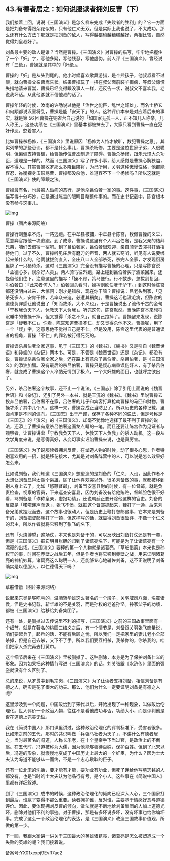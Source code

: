 ## 43.有德者居之：如何说服读者拥刘反曹（下）
我们接着上回，说说《三国演义》是怎么样来完成「失败者的胜利」的？它一方面是把刘备夸得跟朵花似的，只有他仁义无双，但是实际上我也说了，不太成功。那么还有什么方法？那就是把刘备的敌人，写得越猥琐越糟糕越好，两相比较，自然觉得刘皇叔好了。


刘备最主要的敌人是谁？当然是曹操。《三国演义》对曹操的描写，牢牢地把握住了一个「奸」字，写他多疑，写他残忍，写他虚伪。前人评《三国演义》，曾经说有「三绝」，曹操就是其中的「奸绝」。


曹操的「奸」是从头到尾的。他小时候喜欢歌舞游猎，是个熊孩子，他叔叔看不过眼，就向曹操父亲曹嵩告状。结果曹操玩了一招在叔父面前装羊癫疯，等叔父惊慌失措地请来曹嵩，曹操已经变得跟没事人一样，还反告一状，说叔父不喜欢我，老说我坏话。从此他爹就不信他叔的话了。


曹操年轻的时候，汝南的许劭说过他是「治世之能臣，乱世之奸雄」，而名士桥玄和何顒都说汉室将乱，曹操是能「安天下」的人。这种评价本来是对应着后来的事实，就是第 56 回曹操在铜雀台自己说的「如国家无孤一人，正不知几人称帝，几人称王」。这些功绩在《三国演义》里基本都被抹去了，大家只看到曹操一直在犯奸作恶，憋着害人。


比如曹操杀杨修，《三国演义》里说原因「杨修为人恃才放旷，数犯曹操之忌」，其实列举的那些忌讳，都不是什么事儿，曹操杀杨修，主要是这位世家子弟，人很聪明，但偏偏支持曹植，给曹操传位曹丕制造了障碍。曹操杀杨修，跟朱元璋大杀功臣，道理是一样的。然而《三国演义》写了许多小事，给人感觉是曹操心胸狭隘，容不得人。其实曹操收罗那么多降臣降将，为己所用，关羽这种傲慢性格，他都能容忍，祢衡裸身击鼓骂曹，曹操都没杀他，难道容不下一个杨修吗？所以这就是《三国演义》使的障眼之法。


曹操最有名，也最被人诟病的恶行，是他杀吕伯奢一家的事。这件事，《三国演义》描写得十分巧妙，它是通过陈宫的眼睛目睹整件事的。而在史书记载中，陈宫根本没有参与这事儿。


![img](https://pic1.zhimg.com/v2-a6fcc2b6f6c4eed8c7431bc676bb1189.webp)

曹操（图片来源网络）


曹操行刺董卓不成，一路逃跑。在中牟县被捕，中牟县令陈宫，钦佩曹操的义举，愿意弃官跟他一块逃跑。到了成皋，曹操说这里有个人叫吕伯奢，是我父亲的结拜兄弟，咱们去借宿一宿吧。到了吕伯奢家，吕伯奢很欢迎，亲自骑驴去邻村打酒招待他们。过了不久，曹操听见庄后有磨刀的声音，两人就去窃听，听见有人说要绑起来杀什么的，他俩就拔剑直入，全庄八口人全部杀死，杀完人全家，才发现厨房里绑了一只猪待杀。这时《三国演义》完全没有描写曹操的心理，只是写陈宫说「孟德心多，误杀好人矣」。两人骑马往外跑，路上碰到吕伯奢买了酒菜回来，还挽留他们住下。注意这里的描写：「操不顾，策马便行。行不数步，忽拔剑复回，叫伯奢曰：『此来者何人？』伯奢回头看时，操挥剑砍伯奢于驴下。」到这时候陈宫都还没明白过来，大惊问：刚才是错杀，现在你干嘛？曹操说：吕老头到家，「见杀死多人，安肯干休，若率众来追，必遭其祸矣」。曹操这话也没毛病，但陈宫的道德负罪感让他说出了「知而故杀，大不义也」，于是曹操说出了流传千古的金句「宁教我负天下人，休教天下人负我」。听完这句，陈宫默然。当晚陈宫本来想将沉睡中的曹操干掉，但又觉得「杀之不义」，就自己跑掉了。曹操醒来发现，说陈宫是「疑我不仁」。你看，陈宫知道曹操不仁，却又觉得杀他不义，曹操呢，用了一个「疑」字，这意思他不觉得自己是不仁。但是没用，陈宫这里代表的是普通读者的视角，曹操「不仁」的罪名被钉得死死的。


曹操误杀吕伯奢全家这事，见于《三国志》的《魏书》，《魏书》又是引自《魏晋世语》和孙盛的《杂记》两本书。可是，不管是《魏晋世语》还是《杂记》，都没有说，曹操误杀吕伯奢全家之后，还在路上有意杀了吕伯奢。杀吕伯奢，是《三国演义》的添油加醋。没有最后的杀吕伯奢，曹操只是疑心病重误伤好人，有了杀吕伯奢，就变成了曹操这个人冷酷无情到了极点，一个大奸雄的面目，也就呼之欲出了。


另外，杀吕伯奢这个故事，还不止一个说法，《三国志》除了引用上面说的《魏晋世语》和《杂记》，还引了另外一本书，就是王沉的《魏书》。《魏书》里说曹操去投奔吕伯奢，吕伯奢不在家，吕伯奢的儿子和宾客打算抢劫曹操的马匹和财物，曹操才杀了其中几个人。这样一来，曹操变成正当防卫了。所以历史的各种记载，里面肯定是不同的偏向。《三国志》出于严谨，保存了各种不同的说法，但是号称是《三国志》的「演义」的《三国演义》，却毫不犹豫地选择了最不利于曹操的说法，还添上了曹操有意杀吕伯奢这画龙点睛的一笔，而且还要让陈宫作为见证者与观察者，让曹操讲出「宁教我负天下人，休教天下人负我」的杀人动机。这一段从文学角度来说，是写得真好，从变幻事实诬陷曹操来说，也是真厉害。


《三国演义》为了说服读者拥刘反曹，在塑造人物的时候，动了很多心思，作者特别喜欢用的一招，就是移花接木，尤其是对刘备阵营中的人，可以说是怎么效果好怎么来。


比如说刘备，我们知道《三国演义》想塑造的是刘备的「仁义」人设，因此作者不太想让刘备显得太像个枭雄，除了让他喜欢哭以外，很多刘备做的事，就都被移到别人身上去了。比如「怒鞭督邮」，刘备当安喜县尉的时候，有一位督邮，就是负责检查，视察的官员，下来巡查安喜县，因为刘备没有给他贿赂，督邮脸色很不好看，骂刘备是「诈称皇亲，虚报功绩」，还说朝廷正要开除他这样的官吏。刘备的反应是「喏喏连声而退」，张飞不愤，就把这个督邮抓起来，鞭打了一通，后来刘备兄弟就挂冠而去。这个故事也很动人，但是历史上鞭打督邮这事，它本来是刘备干的，刘备把督邮痛打了一顿，但这样写的话，就显得刘备很鲁莽，不像一个仁义的君主，所以作者就将它移到了张飞的名下。


还有「火烧博望」这场仗，本来也是刘备干的，可以反映出刘备打仗还是有一套，但是《三国演义》把它明目张胆的归到了诸葛亮名下，可能是为了让诸葛亮有一个漂亮的出场。《三国演义》要捧的第一个人物就是诸葛亮，「草船借箭」本来也是孙权干的事，时间在赤壁之战后五年，但是作者也将它移到赤壁之战，用来证明诸葛亮的神机妙算。诸葛亮这么聪明一人，还能够专心地辅佐刘备，这不正说明了刘备确实是以德服人，以仁德得天下吗？


![img](https://pic4.zhimg.com/v2-e8f2937a489f9e67bf92664a6eef7020.webp)

草船借箭（图片来源网络）


说起来东吴是够吃亏的，温酒斩华雄这么著名的一个段子，关羽威风八面，名震诸侯，但是史书记载，斩华雄的不是关羽，而是孙权的老爸孙坚。孙家父子的功绩，都被《三国演义》给移给刘备集团了。


还有一处，是删掉过去传说里不利的描写，《三国演义》之前的三国故事里面有一个细节，就是在著名的桃园三结义之后，有一个情节是，刘备跟关羽张飞商量说，咱们要起兵了，起兵的话，不能有后顾之忧，所以我们一定把家里的妻儿老小全部杀掉，但是自己去杀，又下不了手。所以我们要互相杀，我杀你的，你杀我的，咱们把家人杀完再去打黄巾。


这个细节后来在《三国演义》里被删掉了。这种删除，本身是为了保护刘备仁义的形象。因为如果把这种情节写进《三国演义》的话，刘关张跟《水浒传》里面的强盗就没有什么区别了。


总的来说，从罗贯中到毛宗岗，《三国演义》为了让读者支持刘备，相信刘备是有德之人，确实是花了很大的功夫。那么，他们为什么一定要证明刘备是有德之人呢?


这里涉及到一个问题，中国政治到了宋代以后，开始出现了一种现象，叫做政治伦理化。世人评价一个政治人物，往往不是看他成功与否，功绩大小，而是评判他是否在道德上完美无缺。


我在《简说中国人》那门课里讲过，这种政治伦理化的评判标准下，受害者很多。比如宋之前的五代，那时的共识叫做「兵强马壮者为天子」，不讲什么有德者居之，当时最著名的冯道，人称长乐老，在十个皇帝手下当过官，是政治上的不倒翁。在五代时，冯道被称为大儒，因为他能够善待百姓，保护百姓。但到了北宋以后，冯道的形象，就慢慢地变成了中国历史上最大的一个奸臣，为什么？因为士大夫认为冯道不能够从一而终，不是一个忠心耿耿的臣子。


还有一位北宋的沈括，要才能有才能，要功业有功业，但死了连给他写墓志铭的人都没有，也是当时的士大夫认为他品行有亏，是个小人。这些事在《简说中国人》里都有详细叙述。


到了《三国演义》成书的时候，这种政治伦理化的倾向已经深入人心，三个国家打到最后，谁赢了变得不那么重要。读者拥护谁，反对谁，主要基于情感好恶与道德评价。因此，要体现拥刘反曹的倾向，做法就是不断地给刘备集团的人加上道德光环，删除对他们不利的事迹。对于曹操，那是有多坏说多坏，没有坏事也给你编坏事。完成了这么一个政治伦理化的表达，是《三国演义》改造三国故事价值观，所做的第一步。


下一回，我跟大家讲一讲关于三国最大的英雄诸葛亮，诸葛亮是怎么被塑造成一个失败的英雄的呢？我们接着说。


备案号:YX01xexpj9EvR7ae2


